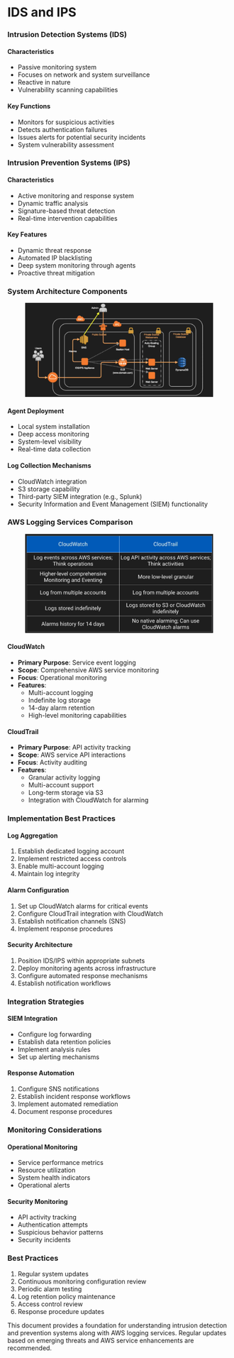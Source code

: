 # IDS and IPS

### Intrusion Detection Systems (IDS)

#### Characteristics

* Passive monitoring system
* Focuses on network and system surveillance
* Reactive in nature
* Vulnerability scanning capabilities

#### Key Functions

* Monitors for suspicious activities
* Detects authentication failures
* Issues alerts for potential security incidents
* System vulnerability assessment

### Intrusion Prevention Systems (IPS)

#### Characteristics

* Active monitoring and response system
* Dynamic traffic analysis
* Signature-based threat detection
* Real-time intervention capabilities

#### Key Features

* Dynamic threat response
* Automated IP blacklisting
* Deep system monitoring through agents
* Proactive threat mitigation

### System Architecture Components

<figure><img src="../../../../.gitbook/assets/image (16) (1) (1).png" alt=""><figcaption></figcaption></figure>

#### Agent Deployment

* Local system installation
* Deep access monitoring
* System-level visibility
* Real-time data collection

#### Log Collection Mechanisms

* CloudWatch integration
* S3 storage capability
* Third-party SIEM integration (e.g., Splunk)
* Security Information and Event Management (SIEM) functionality

### AWS Logging Services Comparison

<figure><img src="../../../../.gitbook/assets/image (17) (1) (1).png" alt=""><figcaption></figcaption></figure>

#### CloudWatch

* **Primary Purpose**: Service event logging
* **Scope**: Comprehensive AWS service monitoring
* **Focus**: Operational monitoring
* **Features**:
  * Multi-account logging
  * Indefinite log storage
  * 14-day alarm retention
  * High-level monitoring capabilities

#### CloudTrail

* **Primary Purpose**: API activity tracking
* **Scope**: AWS service API interactions
* **Focus**: Activity auditing
* **Features**:
  * Granular activity logging
  * Multi-account support
  * Long-term storage via S3
  * Integration with CloudWatch for alarming

### Implementation Best Practices

#### Log Aggregation

1. Establish dedicated logging account
2. Implement restricted access controls
3. Enable multi-account logging
4. Maintain log integrity

#### Alarm Configuration

1. Set up CloudWatch alarms for critical events
2. Configure CloudTrail integration with CloudWatch
3. Establish notification channels (SNS)
4. Implement response procedures

#### Security Architecture

1. Position IDS/IPS within appropriate subnets
2. Deploy monitoring agents across infrastructure
3. Configure automated response mechanisms
4. Establish notification workflows

### Integration Strategies

#### SIEM Integration

* Configure log forwarding
* Establish data retention policies
* Implement analysis rules
* Set up alerting mechanisms

#### Response Automation

1. Configure SNS notifications
2. Establish incident response workflows
3. Implement automated remediation
4. Document response procedures

### Monitoring Considerations

#### Operational Monitoring

* Service performance metrics
* Resource utilization
* System health indicators
* Operational alerts

#### Security Monitoring

* API activity tracking
* Authentication attempts
* Suspicious behavior patterns
* Security incidents

### Best Practices

1. Regular system updates
2. Continuous monitoring configuration review
3. Periodic alarm testing
4. Log retention policy maintenance
5. Access control review
6. Response procedure updates

This document provides a foundation for understanding intrusion detection and prevention systems along with AWS logging services. Regular updates based on emerging threats and AWS service enhancements are recommended.
